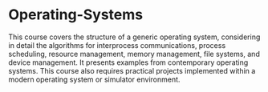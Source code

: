 # Operating-Systems
This course covers the structure of a generic operating system, considering in detail the algorithms for interprocess communications, process scheduling, resource management, memory management, file systems, and device management. It presents examples from contemporary operating systems. This course also requires practical projects implemented within a modern operating system or simulator environment. 
